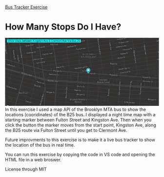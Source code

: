 <a href="https://github.com/TennWilliams/Bus-Tracker"> Bus Tracker Exercise </a>
# How Many Stops Do I Have?
<img src="bus.jpg" width="600">
In this exercise I used a map API of the Brooklyn MTA bus to show the locations (cooridinates) of the B25 bus.  I displayed a night time map with a starting marker between Fulton Street and Kingston Ave.  Then when you click the button the marker moves from the start point, Kingston Ave, along the B25 route via Fulton Street until you get to Clermont Ave.

Future improvments to this exercise is to make it a live bus tracker to show the location of the bus in real time.

You can run this exercise by copying the code in VS code and opening the HTML file in a web broswer.

License through MIT

